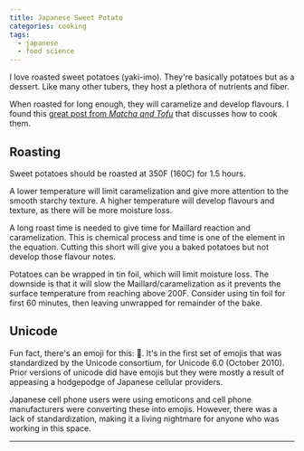 ```yaml
---
title: Japanese Sweet Potato
categories: cooking
tags:
  - japanese
  - food science
---
```


I love roasted sweet potatoes (yaki-imo).
They're basically potatoes but as a dessert.
Like many other tubers, they host a plethora of nutrients and fiber.

When roasted for long enough, they will caramelize and develop flavours.
I found this [great post from _Matcha and Tofu_][1] that discusses how to cook them.

[1]: https://matchaandtofu.com/how-to-make-the-perfect-baked-japanese-sweet-potato/

## Roasting

Sweet potatoes should be roasted at 350F (160C) for 1.5 hours.

A lower temperature will limit caramelization and give more attention to the smooth starchy texture.
A higher temperature will develop flavours and texture, as there will be more moisture loss.

A long roast time is needed to give time for Maillard reaction and caramelization.
This is chemical process and time is one of the element in the equation.
Cutting this short will give you a baked potatoes but not develop those flavour notes.

Potatoes can be wrapped in tin foil, which will limit moisture loss.
The downside is that it will slow the Maillard/caramelization as it prevents the surface temperature from reaching
above 200F.
Consider using tin foil for first 60 minutes, then leaving unwrapped for remainder of the bake.

## Unicode

Fun fact, there's an emoji for this: 🍠.
It's in the first set of emojis that was standardized by the Unicode consortium, for Unicode 6.0 (October 2010).
Prior versions of unicode did have emojis but they were mostly a result of appeasing a hodgepodge of Japanese cellular providers.

Japanese cell phone users were using emoticons and cell phone manufacturers were converting these into emojis.
However, there was a lack of standardization, making it a living nightmare for anyone who was working in this space.

---
